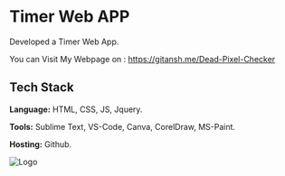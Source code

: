 # Timer Web APP

Developed a Timer Web App.

You can Visit My Webpage on : https://gitansh.me/Dead-Pixel-Checker


## Tech Stack

**Language:** HTML, CSS, JS, Jquery.

**Tools:** Sublime Text, VS-Code, Canva, CorelDraw, MS-Paint.

**Hosting:** Github.


![Logo](https://store-images.s-microsoft.com/image/apps.262.9007199266242512.7c39b33a-2bad-4ec5-9ef8-13f87de820ac.5f0cba42-ebd5-4e62-a223-8f178553f4ed?mode=scale&q=90&h=300&w=300)

